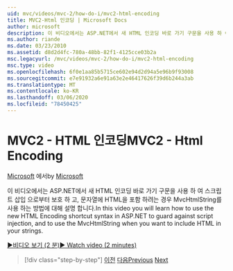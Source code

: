 ```yaml
---
uid: mvc/videos/mvc-2/how-do-i/mvc2-html-encoding
title: MVC2-Html 인코딩 | Microsoft Docs
author: microsoft
description: 이 비디오에서는 ASP.NET에서 새 HTML 인코딩 바로 가기 구문을 사용 하 여 스크립트 삽입 으로부터 보호 하 고 MvcHtmlString when ...를 사용 하는 방법에 대해 알아봅니다.
ms.author: riande
ms.date: 03/23/2010
ms.assetid: d8d2d4fc-780a-48bb-82f1-4125cce03b2a
msc.legacyurl: /mvc/videos/mvc-2/how-do-i/mvc2-html-encoding
msc.type: video
ms.openlocfilehash: 6f0e1aa85b5715ce602e94d2d94a5e96b9f93008
ms.sourcegitcommit: e7e91932a6e91a63e2e46417626f39d6b244a3ab
ms.translationtype: MT
ms.contentlocale: ko-KR
ms.lasthandoff: 03/06/2020
ms.locfileid: "78450425"
---
```

# <a name="mvc2---html-encoding"></a><span data-ttu-id="48bb4-103">MVC2 - HTML 인코딩</span><span class="sxs-lookup"><span data-stu-id="48bb4-103">MVC2 - Html Encoding</span></span>

<span data-ttu-id="48bb4-104">[Microsoft](https://github.com/microsoft) 에서</span><span class="sxs-lookup"><span data-stu-id="48bb4-104">by [Microsoft](https://github.com/microsoft)</span></span>

<span data-ttu-id="48bb4-105">이 비디오에서는 ASP.NET에서 새 HTML 인코딩 바로 가기 구문을 사용 하 여 스크립트 삽입 으로부터 보호 하 고, 문자열에 HTML을 포함 하려는 경우 MvcHtmlString를 사용 하는 방법에 대해 설명 합니다.</span><span class="sxs-lookup"><span data-stu-id="48bb4-105">In this video you will learn how to use the new HTML Encoding shortcut syntax in ASP.NET to guard against script injection, and to use the MvcHtmlString when you want to include HTML in your strings.</span></span>

[<span data-ttu-id="48bb4-106">&#9654;비디오 보기 (2 분)</span><span class="sxs-lookup"><span data-stu-id="48bb4-106">&#9654; Watch video (2 minutes)</span></span>](https://channel9.msdn.com/Blogs/ASP-NET-Site-Videos/mvc2-html-encoding)

> [!div class="step-by-step"]
> <span data-ttu-id="48bb4-107">[이전](how-do-i-use-httpverbs-attributes-in-an-mvc-application.md)
> [다음](mvc2-stronglytyped-helpers.md)</span><span class="sxs-lookup"><span data-stu-id="48bb4-107">[Previous](how-do-i-use-httpverbs-attributes-in-an-mvc-application.md)
[Next](mvc2-stronglytyped-helpers.md)</span></span>
